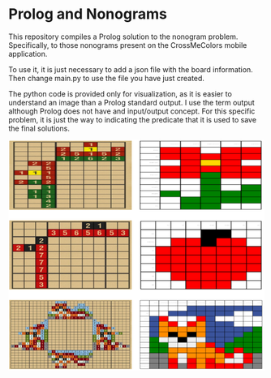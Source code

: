 # Prolog and Nonograms

This repository compiles a Prolog solution to the nonogram problem. Specifically, to those nonograms present on the CrossMeColors mobile application.

To use it, it is just necessary to add a json file with the board information. Then change main.py to use the file you have just created.

The python code is provided only for visualization, as it is easier to understand an image than a Prolog standard output. I use the term output although Prolog 
does not have and input/output concept. For this specific problem, it is just the way to indicating the predicate that it is used to save the final solutions.

![Output example](imgs/example.png)
